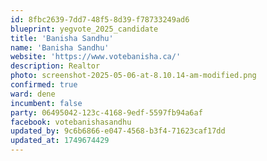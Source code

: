 ```yaml
---
id: 8fbc2639-7dd7-48f5-8d39-f78733249ad6
blueprint: yegvote_2025_candidate
title: 'Banisha Sandhu'
name: 'Banisha Sandhu'
website: 'https://www.votebanisha.ca/'
description: Realtor
photo: screenshot-2025-05-06-at-8.10.14-am-modified.png
confirmed: true
ward: dene
incumbent: false
party: 06495042-123c-4168-9edf-5597fb94a6af
facebook: votebanishasandhu
updated_by: 9c6b6866-e047-4568-b3f4-71623caf17dd
updated_at: 1749674429
---
```

